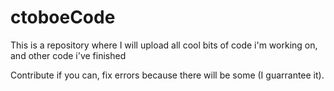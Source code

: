 # ctoboeCode

This is a repository where I will upload all cool bits of code i'm working on, and other code i've finished

Contribute if you can, fix errors because there will be some (I guarrantee it).

